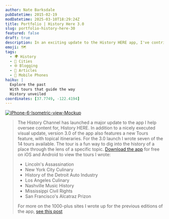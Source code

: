 ```yaml
---
author: Nate Barksdale
pubDatetime: 2015-02-19
modDatetime: 2025-03-10T18:29:24Z
title: Portfolio | History Here 3.0
slug: portfolio-history-here-30
featured: false
draft: true
description: In an exciting update to the History HERE app, I've contributed to the launch of version 3.0, which includes seven new historical tours.
emoji: 🗺️
tags:
  - 🌍 History
  - 🌆 Cities
  - 🌐 Blogging
  - 📖 Articles
  - 📱 Mobile Phones
haiku: |
  Explore the past  
  With tours that guide the way  
  History unveiled
coordinates: [37.7749, -122.4194]
---
```


[![iPhone-6-Isometric-view-Mockup](https://www.natebarksdale.com/wp-content/uploads/2015/02/iPhone-6-Isometric-view-Mockup.jpg)](https://www.natebarksdale.com/wp-content/uploads/2015/02/iPhone-6-Isometric-view-Mockup.jpg)

> The History Channel has launched a major update to the app I help oversee content for, History HERE. In addition to a nicely executed visual update, version 3.0 of the app also features a new Tours feature, with topical itineraries. For the 3.0 launch I wrote seven of the 14 tours available. The tour is a fun way to dig into the history of a place through the lens of a specific topic. [Download the app](http://www.history.com/interactives/history-here) for free on iOS and Android to view the tours I wrote:
>
> - Lincoln's Assassination
> - New York City Culinary
> - History of the Detroit Auto Industry
> - Los Angeles Culinary
> - Nashville Music History
> - Mississippi Civil Rights
> - San Francisco's Alcatraz Prizon
>
> For more on the 1000-plus sites I wrote up for the previous editions of the app, [see this post](https://www.natebarksdale.com/articles-history-here/)
